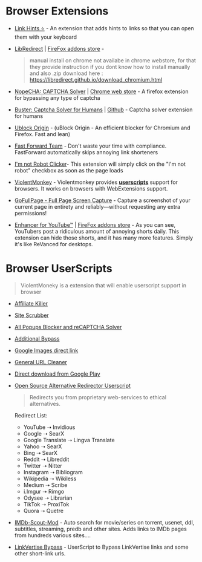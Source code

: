 # Browser Extensions

-   [Link Hints ⭐](https://addons.mozilla.org/en-US/firefox/addon/linkhints/) - An extension that adds hints to links so that you can open them with your keyboard
-   [LibRedirect](https://github.com/libredirect/browser_extension) | [FireFox addons store](https://addons.mozilla.org/en-US/firefox/addon/libredirect/) -
    > manual install on chrome not availabe in chrome webstore, for that they provide instruction if you dont know how to install manually and also .zip download here : https://libredirect.github.io/download_chromium.html
-   [NopeCHA: CAPTCHA Solver](https://addons.mozilla.org/en-US/firefox/addon/noptcha/?utm_source%3Daddons.mozilla.org%26utm_medium%3Dreferral%26utm_content%3Dsearch) | [Chrome web store](https://chrome.google.com/webstore/detail/nopecha-captcha-solver/dknlfmjaanfblgfdfebhijalfmhmjjjo) - A firefox extension for bypassing any type of captcha
-   [Buster: Captcha Solver for Humans](https://addons.mozilla.org/en-US/firefox/addon/buster-captcha-solver/) | [Github](https://github.com/dessant/buster) - Captcha solver extension for humans

-   [Ublock Origin](https://github.com/gorhill/uBlock) - (uBlock Origin - An efficient blocker for Chromium and Firefox. Fast and lean)

-   [Fast Forward Team](https://github.com/FastForwardTeam/FastForward) - Don't waste your time with compliance. FastForward automatically skips annoying link shorteners

-   [I'm not Robot Clicker](https://chrome.google.com/webstore/detail/im-not-robot-captcha-clic/ceipnlhmjohemhfpbjdgeigkababhmjc?hl=en)- This extension will simply click on the "I'm not robot" checkbox as soon as the page loads

-   [ViolentMonkey](https://github.com/violentmonkey/violentmonkey) - Violentmonkey provides **[userscripts](#browser-userscripts)** support for browsers. It works on browsers with WebExtensions support.

-   [GoFullPage - Full Page Screen Capture](https://chrome.google.com/webstore/detail/gofullpage-full-page-scre/fdpohaocaechififmbbbbbknoalclacl) - Capture a screenshot of your current page in entirety and reliably—without requesting any extra permissions!

-   [Enhancer for YouTube™](https://chrome.google.com/webstore/detail/enhancer-for-youtube/ponfpcnoihfmfllpaingbgckeeldkhle) | [FireFox addons store](https://addons.mozilla.org/en-US/firefox/addon/enhancer-for-youtube/) - As you can see, YouTubers post a ridiculous amount of annoying shorts daily. This extension can hide those shorts, and it has many more features. Simply it's like ReVanced for desktops.

# Browser UserScripts

> ViolentMoneky is a extension that will enable userscript support in browser

-   [Affiliate Killer](https://greasyfork.org/en/scripts/456-affiliate-killer)
-   [Site Scrubber](https://github.com/PrimePlaya24/dl-site-scrubber)
-   [All Popups Blocker and reCAPTCHA Solver ](https://greasyfork.org/en/scripts/439683-all-popups-blocker-and-recaptcha-solver)
-   [Additional Bypass](https://greasyfork.org/en/scripts/443888-additional-bypass)
-   [Google Images direct link](https://greasyfork.org/en/scripts/3187-google-images-direct-link)
-   [General URL Cleaner](https://greasyfork.org/en/scripts/395298-general-url-cleaner)
-   [Direct download from Google Play](https://greasyfork.org/en/scripts/33005-direct-download-from-google-play)

-   [Open Source Alternative Redirector Userscript](https://greasyfork.org/en/scripts/437291-open-source-alternative-redirector)

    > Redirects you from proprietary web-services to ethical alternatives.

    Redirect List:

    -   YouTube ➝ Invidious
    -   Google ➝ SearX
    -   Google Translate ➝ Lingva Translate
    -   Yahoo ➝ SearX
    -   Bing ➝ SearX
    -   Reddit ➝ Libreddit
    -   Twitter ➝ Nitter
    -   Instagram ➝ Bibliogram
    -   Wikipedia ➝ Wikiless
    -   Medium ➝ Scribe
    -   i.Imgur ➝ Rimgo
    -   Odysee ➝ Librarian
    -   TikTok ➝ ProxiTok
    -   Quora ➝ Quetre

-   [IMDb-Scout-Mod](https://github.com/Purfview/IMDb-Scout-Mod) - Auto search for movie/series on torrent, usenet, ddl, subtitles, streaming, predb and other sites. Adds links to IMDb pages from hundreds various sites....

-   [LinkVertise Bypass](https://greasyfork.org/en/scripts/446709-linkvertise-bypass-by-amboss-dev) - UserScript to Bypass LinkVertise links and some other short-link urls.
